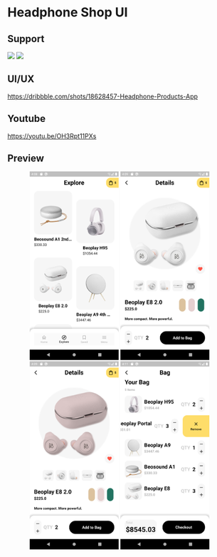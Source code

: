 # Headphone Shop UI

## Support

<img src="https://sociabuzz.s3.ap-southeast-1.amazonaws.com//landing-page/img/sociabuzz-logo.png" href="https://sociabuzz.com/syarifhidayatullah2020/tribeb" width="100">

<img src="https://media.tenor.com/Is0ELiJnoU0AAAAi/buymeacoffee-button.gif" href="https://www.buymeacoffee.com/syarifhidayat" width="100">

## UI/UX

https://dribbble.com/shots/18628457-Headphone-Products-App

## Youtube

https://youtu.be/OH3Rpt11PXs

## Preview

<p align="middle">
<img src="assets/previews/explore.png" alt="Explore" width="200">
<img src="assets/previews/detail_1.png" alt="Detail" width="200">
<img src="assets/previews/detail_2.png" alt="Detail" width="200">
<img src="assets/previews/cart.png" alt="Cart" width="200">
</p>
